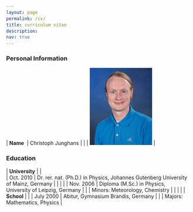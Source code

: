 ```yaml
---
layout: page
permalink: /cv/
title: curriculum vitae
description:
nav: true
---
```


### Personal Information ###

| **Name**&nbsp;         | Christoph Junghans |
|                        | ![Image of Christoph](../assets/img/junghans.jpg) |


### Education ###

| **University**         | | 	
| Oct. 2010              | Dr. rer. nat. (Ph.D.) in Physics, Johannes Gutenberg University of Mainz, Germany |
|                        | |
| Nov. 2006              | Diploma (M.Sc.) in Physics, University of Leipzig, Germany |
|                        | Minors: Meteorology, Chemistry |
|                        | |
| **School**             | |
| July 2000              | Abitur, Gymnasium Brandis, Germany |
|                        | Majors: Mathematics, Physics |
